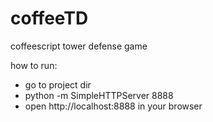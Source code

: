 coffeeTD
========

coffeescript tower defense game

how to run:

* go to project dir
* python -m SimpleHTTPServer 8888
* open http://localhost:8888 in your browser
